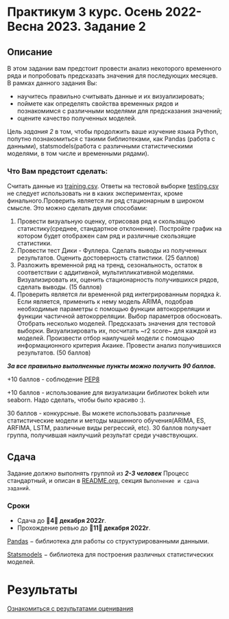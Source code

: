 # Практикум 3 курс. Осень 2022- Весна 2023. Задание 2

## Описание
  В этом задании вам предстоит провести анализ некоторого временного ряда и попробовать предсказать значения для последующих месяцев.
  В рамках данного задания Вы:
  - научитесь правильно считывать данные и их визуализировать;
  - поймете как определять свойства временных рядов и познакомимся с различными моделями для предсказания значений;
  - оцените качество полученных моделей.

  Цель *задания 2* в том, чтобы продолжить ваше изучение языка Python, попутно познакомиться с такими библиотеками, как Pandas (работа с данными), statsmodels(работа с различными статистическими моделями, в том числе и временными рядами).

  ### Что Вам предстоит сделать:
  
  Считать данные  из [training.csv](task2/training.csv). Ответы на тестовой выборке [testing.csv](task2/testing.csv) не следует использовать ни в каких экспериментах, кроме финального.Проверить является ли ряд стационарным в широком смысле. Это можно сделать двумя способами:


  1. Провести визуальную оценку, отрисовав ряд и скользящую статистику(среднее, стандартное отклонение). Постройте график на котором будет отображен сам ряд и различные скользящие статистики.
  2. Провести тест Дики - Фуллера.
  Сделать выводы из полученных результатов. Оценить достоверность статистики. (25 баллов)
  3. Разложить временной ряд на тренд, сезональность, остаток в соответствии с аддитивной, мультипликативной моделями. Визуализировать их, оценить стационарность получившихся рядов, сделать выводы. (15 баллов)
  4. Проверить является ли временной ряд интегрированным порядка $k$. Если является, применить к нему модель ARIMA, подобрав необходимые параметры с помощью функции автокорреляции и функции частичной автокорреляции. Выбор параметров обосновать. Отобрать несколько моделей. Предсказать значения для тестовой выборки. Визуализировать их, посчитать ~r2 score~ для каждой из моделей. Произвести отбор наилучшей модели с помощью информационного критерия Акаике. Провести анализ получившихся результатов. (50 баллов)

  ***За все правильно выполненные пункты можно получить 90 баллов.***

  +10 баллов - соблюдение [PEP8](https://pythonworld.ru/osnovy/pep-8-rukovodstvo-po-napisaniyu-koda-na-python.html)

  +10 баллов - использование для визуализации библиотек bokeh или seaborn. Надо сделать, чтобы было красиво :).

  30 баллов - конкурсные. Вы можете использовать различные статистические модели и методы машинного обучения(ARIMA, ES, ARFIMA, LSTM, различные виды регрессий, etc). 30 баллов получает группа, получившая наилучший результат среди учавствующих.

## Сдача
  Задание *должно* выполнять группой из ***2-3 человек***
  Процесс стандартный, и описан в [README.org](../README.md), секция ```Выполнение и сдача заданий```.

### Сроки
- Сдача до **:pill:4:pill: декабря 2022г**.
- Прохождение ревью до **:pill:11:pill: декабря 2022г**.

[Pandas](http://pandas.pydata.org/) $-$ библиотека для работы со структурированными данными.

[Statsmodels](http://statsmodels.sourceforge.net/) $-$ библиотека для построения различных статистических моделей.
# Результаты
[Ознакомиться с результатами оценивания](../results.md)
